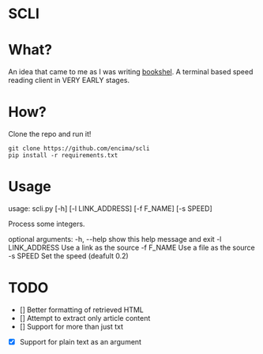 # SCLI

# What?

An idea that came to me as I was writing [bookshel](https://github.com/encima/bookshelf). A terminal based speed reading client in VERY EARLY stages.

# How?

Clone the repo and run it!

```
git clone https://github.com/encima/scli
pip install -r requirements.txt
```

# Usage

usage: scli.py [-h] [-l LINK_ADDRESS] [-f F_NAME] [-s SPEED]

Process some integers.

optional arguments:
  -h, --help       show this help message and exit
  -l LINK_ADDRESS  Use a link as the source
  -f F_NAME        Use a file as the source
  -s SPEED         Set the speed (deafult 0.2)

# TODO

* [] Better formatting of retrieved HTML
* [] Attempt to extract only article content
* [] Support for more than just txt
* [x] Support for plain text as an argument
